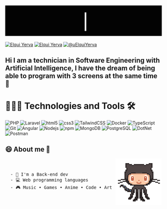 <p align="center">
  <img src="./Assets/ImElqui.gif" alt="Hi, I'm Mathieu 👋 I'm a 🚀 French developer 🚀 I ❤️ Happy Hardcore ❤️">
</p>
<p align="left">
<a href="https://linkedin.com/in/gerardo-yerva-009174269" target="blank"><img align="center" src="https://img.shields.io/badge/LinkedIn-0077B5?style=for-the-badge&logo=linkedin&logoColor=white" alt="Elqui Yerva"/></a>
<a href="https://fb.com/elqui.yervavilca.5" target="blank"><img align="center" src="https://img.shields.io/badge/Facebook-1877F2?style=for-the-badge&logo=facebook&logoColor=white" alt="Elqui Yerva"  /></a>
<a href = "mailto:yerva.vilca.elqui@gmail.com" target="blank"><img align="center" src="https://img.shields.io/badge/Gmail-D14836?style=for-the-badge&logo=gmail&logoColor=white" alt="@uElquiYerva"  /></a>
  </p>

## Hi I am a technician in Software Engineering with Artificial Intelligence, I have the dream of being able to program with 3 screens at the same time 👋
<h1> 👨🏻‍💻 Technologies and Tools 🛠</h1>
<p>
  <img alt="PHP" src="https://img.shields.io/badge/-php-%23777BB4?style=for-the-badge&logo=php&logoColor=white&logoSize=auto" />
  <img alt="Laravel" src="https://img.shields.io/badge/-laravel-%23FF2D20?style=for-the-badge&logo=laravel&logoColor=white" />
  <img alt="html5" src="https://img.shields.io/badge/-HTML5-E34F26?style=for-the-badge&logo=html5&logoColor=white" />
  <img alt="css3" src="https://img.shields.io/badge/-css3-%231572B6?style=for-the-badge&logo=css3&logoColor=white&logoSize=auto" />
  <img alt="TailwindCSS" src="https://img.shields.io/badge/-TailwindCSS-%2306B6D4?style=for-the-badge&logo=tailwindcss&logoColor=white" />
  <img alt="Docker" src="https://img.shields.io/badge/-Docker-46a2f1?style=for-the-badge&logo=docker&logoColor=white" />
  <img alt="TypeScript" src="https://img.shields.io/badge/-TypeScript-007ACC?style=for-the-badge&logo=typescript&logoColor=white" />
  <img alt="Git" src="https://img.shields.io/badge/-Git-F05032?style=for-the-badge&logo=git&logoColor=white" />
  <img alt="Angular" src="https://img.shields.io/badge/-Angular-DD0031?style=for-the-badge&logo=angular&logoColor=white" />
  <img alt="Nodejs" src="https://img.shields.io/badge/-Nodejs-43853d?style=for-the-badge&logo=Node.js&logoColor=white" />
  <img alt="npm" src="https://img.shields.io/badge/-NPM-CB3837?style=for-the-badge&logo=npm&logoColor=white" />
  <img alt="MongoDB" src="https://img.shields.io/badge/-MongoDB-13aa52?style=for-the-badge&logo=mongodb&logoColor=white" />
  <img alt="PostgreSQL" src="https://img.shields.io/badge/-postgresql-%234169E1?style=for-the-badge&logo=postgresql&logoColor=white&logoSize=auto" />
  <img alt="DotNet" src="https://img.shields.io/badge/-dotnet-%23512BD4?style=for-the-badge&logo=dotnet&logoColor=white&logoSize=auto" />
  <img alt="Postman" src="https://img.shields.io/badge/-postman-%23FF6C37?style=for-the-badge&logo=postman&logoColor=white" />
</p>

## 😄 About me 🌱
  <pre style="display: flex; align-items: center;">
  <div style="margin: 0; flex: 1;">
  - 💼 I'm a Back-end dev
  - 💻 Web programming languages
  - 🎮 Music • Games • Anime • Code • Art
  </div>
  <img alt="GIF" width="150rem" src="https://raw.githubusercontent.com/lgzarturo/lgzarturo/master/assets/87202985-820dcb80-c2b6-11ea-9f56-7ec461c497c3.gif" >
  </pre>


<!--
**ElquiYV/ElquiYV** is a ✨ _special_ ✨ repository because its `README.md` (this file) appears on your GitHub profile.

Here are some ideas to get you started:

- 🔭 I’m currently working on ...
- 🌱 I’m currently learning ...
- 👯 I’m looking to collaborate on ...
- 🤔 I’m looking for help with ...
- 💬 Ask me about ...
- 📫 How to reach me: ...
- 😄 Pronouns: ...
- ⚡ Fun fact: ...
-->
